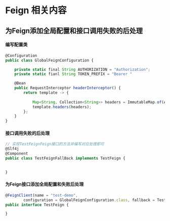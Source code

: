 
# Feign 相关内容

## 为Feign添加全局配置和接口调用失败的后处理

#### 编写配置类
```javascript
@Configuration
public class GlobalFeignConfiguration {

    private static final String AUTHORIZATION = "Authorization";
    private static fianl String TOKEN_PREFIX = "Bearer "

    @Bean
    public RequestInterceptor headerInterceptor() {
        return template -> {
            
            Map<String, Collection<String>> headers = ImmutableMap.of(AUTHORIZATION, Lists.newArrayList(String.valueOf(TOKEN_PREFIX + "123553453dasdad")));
            template.headers(headers);
        };
    }
}
```

#### 接口调用失败的后处理
```javascript
// 实现TestFeignFeign接口的方法并编写对应处理即可
@Slf4j
@Component
public class TestFeignFallBack implements TestFeign {
  

}
```
#### 为Feign接口添加全局配置和失败后处理
```javascript
@FeignClient(name = "test-demo",
        configuration = GlobalFeignConfiguration.class, fallback = TestFeign.class)
public interface TestFeign {

}
```
